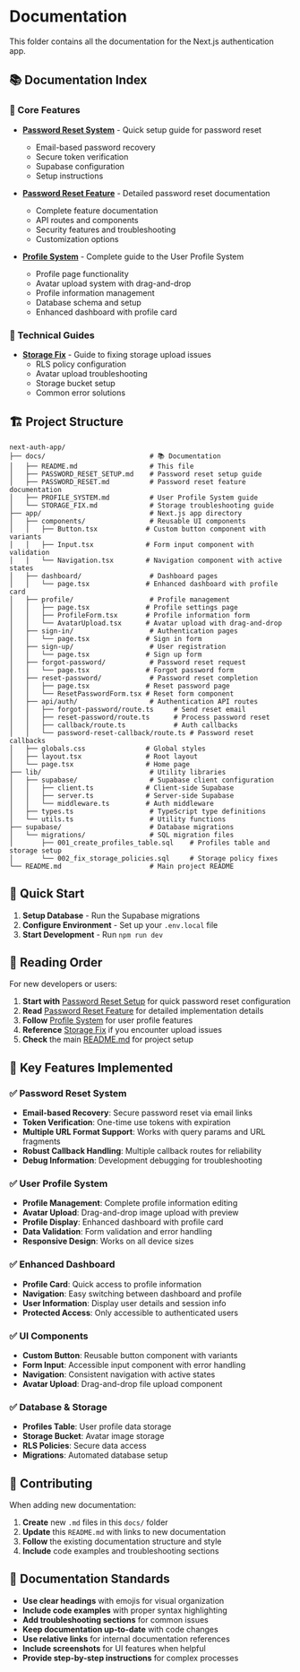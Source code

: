 # Documentation

This folder contains all the documentation for the Next.js authentication app.

## 📚 Documentation Index

### 🎯 Core Features

- **[Password Reset System](./PASSWORD_RESET_SETUP.md)** - Quick setup guide for password reset
  - Email-based password recovery
  - Secure token verification
  - Supabase configuration
  - Setup instructions
  
- **[Password Reset Feature](./PASSWORD_RESET.md)** - Detailed password reset documentation
  - Complete feature documentation
  - API routes and components
  - Security features and troubleshooting
  - Customization options

- **[Profile System](./PROFILE_SYSTEM.md)** - Complete guide to the User Profile System
  - Profile page functionality
  - Avatar upload system with drag-and-drop
  - Profile information management
  - Database schema and setup
  - Enhanced dashboard with profile card

### 🔧 Technical Guides

- **[Storage Fix](./STORAGE_FIX.md)** - Guide to fixing storage upload issues
  - RLS policy configuration
  - Avatar upload troubleshooting
  - Storage bucket setup
  - Common error solutions

## 🏗️ Project Structure

```
next-auth-app/
├── docs/                          # 📚 Documentation
│   ├── README.md                  # This file
│   ├── PASSWORD_RESET_SETUP.md    # Password reset setup guide
│   ├── PASSWORD_RESET.md          # Password reset feature documentation
│   ├── PROFILE_SYSTEM.md          # User Profile System guide
│   └── STORAGE_FIX.md             # Storage troubleshooting guide
├── app/                           # Next.js app directory
│   ├── components/                # Reusable UI components
│   │   ├── Button.tsx            # Custom button component with variants
│   │   ├── Input.tsx             # Form input component with validation
│   │   └── Navigation.tsx        # Navigation component with active states
│   ├── dashboard/                 # Dashboard pages
│   │   └── page.tsx              # Enhanced dashboard with profile card
│   ├── profile/                   # Profile management
│   │   ├── page.tsx              # Profile settings page
│   │   ├── ProfileForm.tsx       # Profile information form
│   │   └── AvatarUpload.tsx      # Avatar upload with drag-and-drop
│   ├── sign-in/                   # Authentication pages
│   │   └── page.tsx              # Sign in form
│   ├── sign-up/                   # User registration
│   │   └── page.tsx              # Sign up form
│   ├── forgot-password/           # Password reset request
│   │   └── page.tsx              # Forgot password form
│   ├── reset-password/            # Password reset completion
│   │   ├── page.tsx              # Reset password page
│   │   └── ResetPasswordForm.tsx # Reset form component
│   ├── api/auth/                  # Authentication API routes
│   │   ├── forgot-password/route.ts     # Send reset email
│   │   ├── reset-password/route.ts      # Process password reset
│   │   ├── callback/route.ts            # Auth callbacks
│   │   └── password-reset-callback/route.ts # Password reset callbacks
│   ├── globals.css               # Global styles
│   ├── layout.tsx                # Root layout
│   └── page.tsx                  # Home page
├── lib/                           # Utility libraries
│   ├── supabase/                  # Supabase client configuration
│   │   ├── client.ts             # Client-side Supabase
│   │   ├── server.ts             # Server-side Supabase
│   │   └── middleware.ts         # Auth middleware
│   ├── types.ts                   # TypeScript type definitions
│   └── utils.ts                   # Utility functions
├── supabase/                      # Database migrations
│   └── migrations/                # SQL migration files
│       ├── 001_create_profiles_table.sql    # Profiles table and storage setup
│       └── 002_fix_storage_policies.sql     # Storage policy fixes
└── README.md                      # Main project README
```

## 🚀 Quick Start

1. **Setup Database** - Run the Supabase migrations
2. **Configure Environment** - Set up your `.env.local` file
3. **Start Development** - Run `npm run dev`

## 📖 Reading Order

For new developers or users:

1. **Start with** [Password Reset Setup](./PASSWORD_RESET_SETUP.md) for quick password reset configuration
2. **Read** [Password Reset Feature](./PASSWORD_RESET.md) for detailed implementation details
3. **Follow** [Profile System](./PROFILE_SYSTEM.md) for user profile features
4. **Reference** [Storage Fix](./STORAGE_FIX.md) if you encounter upload issues
5. **Check** the main [README.md](../README.md) for project setup

## 🎯 Key Features Implemented

### ✅ Password Reset System
- **Email-based Recovery**: Secure password reset via email links
- **Token Verification**: One-time use tokens with expiration
- **Multiple URL Format Support**: Works with query params and URL fragments
- **Robust Callback Handling**: Multiple callback routes for reliability
- **Debug Information**: Development debugging for troubleshooting

### ✅ User Profile System
- **Profile Management**: Complete profile information editing
- **Avatar Upload**: Drag-and-drop image upload with preview
- **Profile Display**: Enhanced dashboard with profile card
- **Data Validation**: Form validation and error handling
- **Responsive Design**: Works on all device sizes

### ✅ Enhanced Dashboard
- **Profile Card**: Quick access to profile information
- **Navigation**: Easy switching between dashboard and profile
- **User Information**: Display user details and session info
- **Protected Access**: Only accessible to authenticated users

### ✅ UI Components
- **Custom Button**: Reusable button component with variants
- **Form Input**: Accessible input component with error handling
- **Navigation**: Consistent navigation with active states
- **Avatar Upload**: Drag-and-drop file upload component

### ✅ Database & Storage
- **Profiles Table**: User profile data storage
- **Storage Bucket**: Avatar image storage
- **RLS Policies**: Secure data access
- **Migrations**: Automated database setup

## 🔄 Contributing

When adding new documentation:

1. **Create** new `.md` files in this `docs/` folder
2. **Update** this `README.md` with links to new documentation
3. **Follow** the existing documentation structure and style
4. **Include** code examples and troubleshooting sections

## 📝 Documentation Standards

- **Use clear headings** with emojis for visual organization
- **Include code examples** with proper syntax highlighting
- **Add troubleshooting sections** for common issues
- **Keep documentation up-to-date** with code changes
- **Use relative links** for internal documentation references
- **Include screenshots** for UI features when helpful
- **Provide step-by-step instructions** for complex processes
